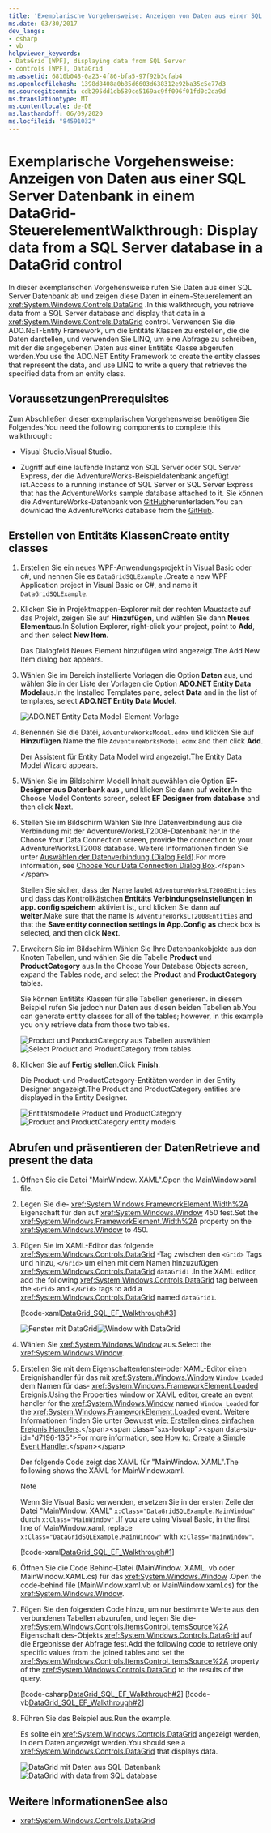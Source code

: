 ```yaml
---
title: 'Exemplarische Vorgehensweise: Anzeigen von Daten aus einer SQL Server-Datenbank in einem DataGrid-Steuerelement'
ms.date: 03/30/2017
dev_langs:
- csharp
- vb
helpviewer_keywords:
- DataGrid [WPF], displaying data from SQL Server
- controls [WPF], DataGrid
ms.assetid: 6810b048-0a23-4f86-bfa5-97f92b3cfab4
ms.openlocfilehash: 1398d8408a0b85d6603d638312e92ba35c5e77d3
ms.sourcegitcommit: cdb295dd1db589ce5169ac9ff096f01fd0c2da9d
ms.translationtype: MT
ms.contentlocale: de-DE
ms.lasthandoff: 06/09/2020
ms.locfileid: "84591032"
---
```

# <a name="walkthrough-display-data-from-a-sql-server-database-in-a-datagrid-control"></a><span data-ttu-id="d7196-102">Exemplarische Vorgehensweise: Anzeigen von Daten aus einer SQL Server Datenbank in einem DataGrid-Steuerelement</span><span class="sxs-lookup"><span data-stu-id="d7196-102">Walkthrough: Display data from a SQL Server database in a DataGrid control</span></span>

<span data-ttu-id="d7196-103">In dieser exemplarischen Vorgehensweise rufen Sie Daten aus einer SQL Server Datenbank ab und zeigen diese Daten in einem-Steuerelement an <xref:System.Windows.Controls.DataGrid> .</span><span class="sxs-lookup"><span data-stu-id="d7196-103">In this walkthrough, you retrieve data from a SQL Server database and display that data in a <xref:System.Windows.Controls.DataGrid> control.</span></span> <span data-ttu-id="d7196-104">Verwenden Sie die ADO.NET-Entity Framework, um die Entitäts Klassen zu erstellen, die die Daten darstellen, und verwenden Sie LINQ, um eine Abfrage zu schreiben, mit der die angegebenen Daten aus einer Entitäts Klasse abgerufen werden.</span><span class="sxs-lookup"><span data-stu-id="d7196-104">You use the ADO.NET Entity Framework to create the entity classes that represent the data, and use LINQ to write a query that retrieves the specified data from an entity class.</span></span>

## <a name="prerequisites"></a><span data-ttu-id="d7196-105">Voraussetzungen</span><span class="sxs-lookup"><span data-stu-id="d7196-105">Prerequisites</span></span>

<span data-ttu-id="d7196-106">Zum Abschließen dieser exemplarischen Vorgehensweise benötigen Sie Folgendes:</span><span class="sxs-lookup"><span data-stu-id="d7196-106">You need the following components to complete this walkthrough:</span></span>

- <span data-ttu-id="d7196-107">Visual Studio.</span><span class="sxs-lookup"><span data-stu-id="d7196-107">Visual Studio.</span></span>

- <span data-ttu-id="d7196-108">Zugriff auf eine laufende Instanz von SQL Server oder SQL Server Express, der die AdventureWorks-Beispieldatenbank angefügt ist.</span><span class="sxs-lookup"><span data-stu-id="d7196-108">Access to a running instance of SQL Server or SQL Server Express that has the AdventureWorks sample database attached to it.</span></span> <span data-ttu-id="d7196-109">Sie können die AdventureWorks-Datenbank von [GitHub](https://github.com/Microsoft/sql-server-samples/releases)herunterladen.</span><span class="sxs-lookup"><span data-stu-id="d7196-109">You can download the AdventureWorks database from the [GitHub](https://github.com/Microsoft/sql-server-samples/releases).</span></span>

## <a name="create-entity-classes"></a><span data-ttu-id="d7196-110">Erstellen von Entitäts Klassen</span><span class="sxs-lookup"><span data-stu-id="d7196-110">Create entity classes</span></span>

1. <span data-ttu-id="d7196-111">Erstellen Sie ein neues WPF-Anwendungsprojekt in Visual Basic oder c#, und nennen Sie es `DataGridSQLExample` .</span><span class="sxs-lookup"><span data-stu-id="d7196-111">Create a new WPF Application project in Visual Basic or C#, and name it `DataGridSQLExample`.</span></span>

2. <span data-ttu-id="d7196-112">Klicken Sie in Projektmappen-Explorer mit der rechten Maustaste auf das Projekt, zeigen Sie auf **Hinzufügen**, und wählen Sie dann **Neues Element**aus.</span><span class="sxs-lookup"><span data-stu-id="d7196-112">In Solution Explorer, right-click your project, point to **Add**, and then select **New Item**.</span></span>

     <span data-ttu-id="d7196-113">Das Dialogfeld Neues Element hinzufügen wird angezeigt.</span><span class="sxs-lookup"><span data-stu-id="d7196-113">The Add New Item dialog box appears.</span></span>

3. <span data-ttu-id="d7196-114">Wählen Sie im Bereich installierte Vorlagen die Option **Daten** aus, und wählen Sie in der Liste der Vorlagen die Option **ADO.NET Entity Data Model**aus.</span><span class="sxs-lookup"><span data-stu-id="d7196-114">In the Installed Templates pane, select **Data** and in the list of templates, select **ADO.NET Entity Data Model**.</span></span>

     ![ADO.NET Entity Data Model-Element Vorlage](../../wcf/feature-details/media/ado-net-entity-data-model-item-template.png)

4. <span data-ttu-id="d7196-116">Benennen Sie die Datei, `AdventureWorksModel.edmx` und klicken Sie auf **Hinzufügen**.</span><span class="sxs-lookup"><span data-stu-id="d7196-116">Name the file `AdventureWorksModel.edmx` and then click **Add**.</span></span>

     <span data-ttu-id="d7196-117">Der Assistent für Entity Data Model wird angezeigt.</span><span class="sxs-lookup"><span data-stu-id="d7196-117">The Entity Data Model Wizard appears.</span></span>

5. <span data-ttu-id="d7196-118">Wählen Sie im Bildschirm Modell Inhalt auswählen die Option **EF-Designer aus Datenbank aus** , und klicken Sie dann auf **weiter**.</span><span class="sxs-lookup"><span data-stu-id="d7196-118">In the Choose Model Contents screen, select **EF Designer from database** and then click **Next**.</span></span>

6. <span data-ttu-id="d7196-119">Stellen Sie im Bildschirm Wählen Sie Ihre Datenverbindung aus die Verbindung mit der AdventureWorksLT2008-Datenbank her.</span><span class="sxs-lookup"><span data-stu-id="d7196-119">In the Choose Your Data Connection screen, provide the connection to your AdventureWorksLT2008 database.</span></span> <span data-ttu-id="d7196-120">Weitere Informationen finden Sie unter [Auswählen der Datenverbindung (Dialog Feld](https://docs.microsoft.com/previous-versions/dotnet/netframework-4.0/bb399244(v=vs.100))).</span><span class="sxs-lookup"><span data-stu-id="d7196-120">For more information, see [Choose Your Data Connection Dialog Box](https://docs.microsoft.com/previous-versions/dotnet/netframework-4.0/bb399244(v=vs.100)).</span></span>

    <span data-ttu-id="d7196-121">Stellen Sie sicher, dass der Name lautet `AdventureWorksLT2008Entities` und dass das Kontrollkästchen **Entitäts Verbindungseinstellungen in app. config speichern** aktiviert ist, und klicken Sie dann auf **weiter**.</span><span class="sxs-lookup"><span data-stu-id="d7196-121">Make sure that the name is `AdventureWorksLT2008Entities` and that the **Save entity connection settings in App.Config as** check box is selected, and then click **Next**.</span></span>

7. <span data-ttu-id="d7196-122">Erweitern Sie im Bildschirm Wählen Sie Ihre Datenbankobjekte aus den Knoten Tabellen, und wählen Sie die Tabelle **Product** und **ProductCategory** aus.</span><span class="sxs-lookup"><span data-stu-id="d7196-122">In the Choose Your Database Objects screen, expand the Tables node, and select the **Product** and **ProductCategory** tables.</span></span>

     <span data-ttu-id="d7196-123">Sie können Entitäts Klassen für alle Tabellen generieren. in diesem Beispiel rufen Sie jedoch nur Daten aus diesen beiden Tabellen ab.</span><span class="sxs-lookup"><span data-stu-id="d7196-123">You can generate entity classes for all of the tables; however, in this example you only retrieve data from those two tables.</span></span>

     <span data-ttu-id="d7196-124">![Product und ProductCategory aus Tabellen auswählen](./media/datagrid-sql-ef-step4.png "DataGrid_SQL_EF_Step4")</span><span class="sxs-lookup"><span data-stu-id="d7196-124">![Select Product and ProductCategory from tables](./media/datagrid-sql-ef-step4.png "DataGrid_SQL_EF_Step4")</span></span>

8. <span data-ttu-id="d7196-125">Klicken Sie auf **Fertig stellen**.</span><span class="sxs-lookup"><span data-stu-id="d7196-125">Click **Finish**.</span></span>

     <span data-ttu-id="d7196-126">Die Product-und ProductCategory-Entitäten werden in der Entity Designer angezeigt.</span><span class="sxs-lookup"><span data-stu-id="d7196-126">The Product and ProductCategory entities are displayed in the Entity Designer.</span></span>

     <span data-ttu-id="d7196-127">![Entitätsmodelle Product und ProductCategory](./media/datagrid-sql-ef-step5.png "DataGrid_SQL_EF_Step5")</span><span class="sxs-lookup"><span data-stu-id="d7196-127">![Product and ProductCategory entity models](./media/datagrid-sql-ef-step5.png "DataGrid_SQL_EF_Step5")</span></span>

## <a name="retrieve-and-present-the-data"></a><span data-ttu-id="d7196-128">Abrufen und präsentieren der Daten</span><span class="sxs-lookup"><span data-stu-id="d7196-128">Retrieve and present the data</span></span>

1. <span data-ttu-id="d7196-129">Öffnen Sie die Datei "MainWindow. XAML".</span><span class="sxs-lookup"><span data-stu-id="d7196-129">Open the MainWindow.xaml file.</span></span>

2. <span data-ttu-id="d7196-130">Legen Sie die- <xref:System.Windows.FrameworkElement.Width%2A> Eigenschaft für den auf <xref:System.Windows.Window> 450 fest.</span><span class="sxs-lookup"><span data-stu-id="d7196-130">Set the <xref:System.Windows.FrameworkElement.Width%2A> property on the <xref:System.Windows.Window> to 450.</span></span>

3. <span data-ttu-id="d7196-131">Fügen Sie im XAML-Editor das folgende <xref:System.Windows.Controls.DataGrid> -Tag zwischen den `<Grid>` Tags und hinzu, `</Grid>` um einen mit dem Namen hinzuzufügen <xref:System.Windows.Controls.DataGrid> `dataGrid1` .</span><span class="sxs-lookup"><span data-stu-id="d7196-131">In the XAML editor, add the following <xref:System.Windows.Controls.DataGrid> tag between the `<Grid>` and `</Grid>` tags to add a <xref:System.Windows.Controls.DataGrid> named `dataGrid1`.</span></span>

     [!code-xaml[DataGrid_SQL_EF_Walkthrough#3](~/samples/snippets/csharp/VS_Snippets_Wpf/DataGrid_SQL_EF_Walkthrough/CS/MainWindow.xaml#3)]

     <span data-ttu-id="d7196-132">![Fenster mit DataGrid](./media/datagrid-sql-ef-step6.png "DataGrid_SQL_EF_Step6")</span><span class="sxs-lookup"><span data-stu-id="d7196-132">![Window with DataGrid](./media/datagrid-sql-ef-step6.png "DataGrid_SQL_EF_Step6")</span></span>

4. <span data-ttu-id="d7196-133">Wählen Sie <xref:System.Windows.Window> aus.</span><span class="sxs-lookup"><span data-stu-id="d7196-133">Select the <xref:System.Windows.Window>.</span></span>

5. <span data-ttu-id="d7196-134">Erstellen Sie mit dem Eigenschaftenfenster-oder XAML-Editor einen Ereignishandler für das mit <xref:System.Windows.Window> `Window_Loaded` dem Namen für das- <xref:System.Windows.FrameworkElement.Loaded> Ereignis.</span><span class="sxs-lookup"><span data-stu-id="d7196-134">Using the Properties window or XAML editor, create an event handler for the <xref:System.Windows.Window> named `Window_Loaded` for the <xref:System.Windows.FrameworkElement.Loaded> event.</span></span> <span data-ttu-id="d7196-135">Weitere Informationen finden Sie unter Gewusst [wie: Erstellen eines einfachen Ereignis Handlers](https://docs.microsoft.com/previous-versions/visualstudio/visual-studio-2010/bb675300(v=vs.100)).</span><span class="sxs-lookup"><span data-stu-id="d7196-135">For more information, see [How to: Create a Simple Event Handler](https://docs.microsoft.com/previous-versions/visualstudio/visual-studio-2010/bb675300(v=vs.100)).</span></span>

     <span data-ttu-id="d7196-136">Der folgende Code zeigt das XAML für "MainWindow. XAML".</span><span class="sxs-lookup"><span data-stu-id="d7196-136">The following shows the XAML for MainWindow.xaml.</span></span>

    > [!NOTE]
    > <span data-ttu-id="d7196-137">Wenn Sie Visual Basic verwenden, ersetzen Sie in der ersten Zeile der Datei "MainWindow. XAML" `x:Class="DataGridSQLExample.MainWindow"` durch `x:Class="MainWindow"` .</span><span class="sxs-lookup"><span data-stu-id="d7196-137">If you are using Visual Basic, in the first line of MainWindow.xaml, replace `x:Class="DataGridSQLExample.MainWindow"` with `x:Class="MainWindow"`.</span></span>

     [!code-xaml[DataGrid_SQL_EF_Walkthrough#1](~/samples/snippets/csharp/VS_Snippets_Wpf/DataGrid_SQL_EF_Walkthrough/CS/MainWindow.xaml#1)]

6. <span data-ttu-id="d7196-138">Öffnen Sie die Code Behind-Datei (MainWindow. XAML. vb oder MainWindow.XAML.cs) für das <xref:System.Windows.Window> .</span><span class="sxs-lookup"><span data-stu-id="d7196-138">Open the code-behind file (MainWindow.xaml.vb or MainWindow.xaml.cs) for the <xref:System.Windows.Window>.</span></span>

7. <span data-ttu-id="d7196-139">Fügen Sie den folgenden Code hinzu, um nur bestimmte Werte aus den verbundenen Tabellen abzurufen, und legen Sie die- <xref:System.Windows.Controls.ItemsControl.ItemsSource%2A> Eigenschaft des-Objekts <xref:System.Windows.Controls.DataGrid> auf die Ergebnisse der Abfrage fest.</span><span class="sxs-lookup"><span data-stu-id="d7196-139">Add the following code to retrieve only specific values from the joined tables and set the <xref:System.Windows.Controls.ItemsControl.ItemsSource%2A> property of the <xref:System.Windows.Controls.DataGrid> to the results of the query.</span></span>

     [!code-csharp[DataGrid_SQL_EF_Walkthrough#2](~/samples/snippets/csharp/VS_Snippets_Wpf/DataGrid_SQL_EF_Walkthrough/CS/MainWindow.xaml.cs#2)]
     [!code-vb[DataGrid_SQL_EF_Walkthrough#2](~/samples/snippets/visualbasic/VS_Snippets_Wpf/DataGrid_SQL_EF_Walkthrough/VB/MainWindow.xaml.vb#2)]

8. <span data-ttu-id="d7196-140">Führen Sie das Beispiel aus.</span><span class="sxs-lookup"><span data-stu-id="d7196-140">Run the example.</span></span>

     <span data-ttu-id="d7196-141">Es sollte ein <xref:System.Windows.Controls.DataGrid> angezeigt werden, in dem Daten angezeigt werden.</span><span class="sxs-lookup"><span data-stu-id="d7196-141">You should see a <xref:System.Windows.Controls.DataGrid> that displays data.</span></span>

     <span data-ttu-id="d7196-142">![DataGrid mit Daten aus SQL-Datenbank](./media/datagrid-sql-ef-step7.png "DataGrid_SQL_EF_Step7")</span><span class="sxs-lookup"><span data-stu-id="d7196-142">![DataGrid with data from SQL database](./media/datagrid-sql-ef-step7.png "DataGrid_SQL_EF_Step7")</span></span>

## <a name="see-also"></a><span data-ttu-id="d7196-143">Weitere Informationen</span><span class="sxs-lookup"><span data-stu-id="d7196-143">See also</span></span>

- <xref:System.Windows.Controls.DataGrid>
